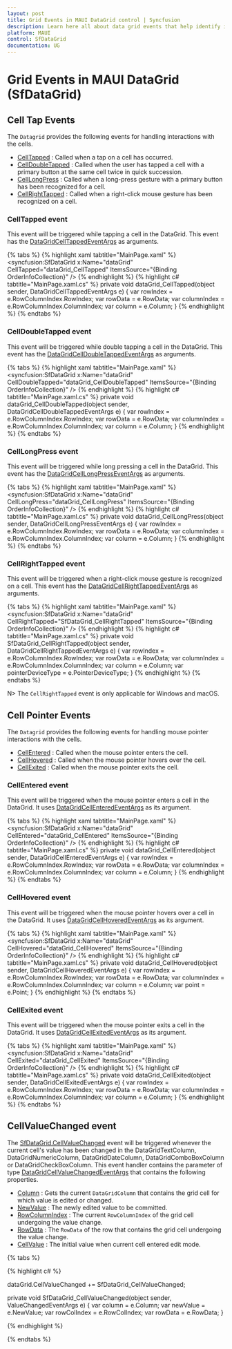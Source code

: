 ```yaml
---
layout: post
title: Grid Events in MAUI DataGrid control | Syncfusion
description: Learn here all about data grid events that help identify interactions on the cell, and listen to cell value changes in the Syncfusion MAUI DataGrid (SfDataGrid) control, and learn more about it.
platform: MAUI
control: SfDataGrid
documentation: UG
---
```


# Grid Events in MAUI DataGrid (SfDataGrid)

## Cell Tap Events

The `Datagrid` provides the following events for handling interactions with the cells.

* [CellTapped](https://help.syncfusion.com/cr/maui/Syncfusion.Maui.DataGrid.SfDataGrid.html#Syncfusion_Maui_DataGrid_SfDataGrid_CellTapped) : Called when a tap on a cell has occurred.
* [CellDoubleTapped](https://help.syncfusion.com/cr/maui/Syncfusion.Maui.DataGrid.SfDataGrid.html#Syncfusion_Maui_DataGrid_SfDataGrid_CellDoubleTapped) : Called when the user has tapped a cell with a primary button at the same cell twice in quick succession.
* [CellLongPress](https://help.syncfusion.com/cr/maui/Syncfusion.Maui.DataGrid.SfDataGrid.html#Syncfusion_Maui_DataGrid_SfDataGrid_CellLongPress) : Called when a long-press gesture with a primary button has been recognized for a cell.
* [CellRightTapped](https://help.syncfusion.com/cr/maui/Syncfusion.Maui.DataGrid.SfDataGrid.html#Syncfusion_Maui_DataGrid_SfDataGrid_CellRightTapped) : Called when a right-click mouse gesture has been recognized on a cell.

### CellTapped event
This event will be triggered while tapping a cell in the DataGrid. This event has the [DataGridCellTappedEventArgs](https://help.syncfusion.com/cr/maui/Syncfusion.Maui.DataGrid.DataGridCellTappedEventArgs.html) as arguments.

{% tabs %}
{% highlight xaml tabtitle="MainPage.xaml" %}
<syncfusion:SfDataGrid x:Name="dataGrid"
                   CellTapped="dataGrid_CellTapped"
                   ItemsSource="{Binding OrderInfoCollection}" />
{% endhighlight %}
{% highlight c# tabtitle="MainPage.xaml.cs" %}
private void dataGrid_CellTapped(object sender, DataGridCellTappedEventArgs e)
{
    var rowIndex = e.RowColumnIndex.RowIndex;
    var rowData = e.RowData;
    var columnIndex = e.RowColumnIndex.ColumnIndex;
    var column = e.Column;
}
{% endhighlight %}
{% endtabs %}

### CellDoubleTapped event

This event will be triggered while double tapping a cell in the DataGrid. This event has the [DataGridCellDoubleTappedEventArgs](https://help.syncfusion.com/cr/maui/Syncfusion.Maui.DataGrid.DataGridCellDoubleTappedEventArgs.html) as arguments. 

{% tabs %}
{% highlight xaml tabtitle="MainPage.xaml" %}
<syncfusion:SfDataGrid x:Name="dataGrid"
                   CellDoubleTapped="dataGrid_CellDoubleTapped"
                   ItemsSource="{Binding OrderInfoCollection}" />
{% endhighlight %}
{% highlight c# tabtitle="MainPage.xaml.cs" %}
private void dataGrid_CellDoubleTapped(object sender, DataGridCellDoubleTappedEventArgs e)
{
    var rowIndex = e.RowColumnIndex.RowIndex;
    var rowData = e.RowData;
    var columnIndex = e.RowColumnIndex.ColumnIndex;
    var column = e.Column;
}
{% endhighlight %}
{% endtabs %}

### CellLongPress event

This event will be triggered while long pressing a cell in the DataGrid. This event has the [DataGridCellLongPressEventArgs](https://help.syncfusion.com/cr/maui/Syncfusion.Maui.DataGrid.DataGridCellLongPressEventArgs.html) as arguments. 

{% tabs %}
{% highlight xaml tabtitle="MainPage.xaml" %}
<syncfusion:SfDataGrid x:Name="dataGrid"
                   CellLongPress="dataGrid_CellLongPress"
                   ItemsSource="{Binding OrderInfoCollection}" />
{% endhighlight %}
{% highlight c# tabtitle="MainPage.xaml.cs" %}
private void dataGrid_CellLongPress(object sender, DataGridCellLongPressEventArgs e)
{
    var rowIndex = e.RowColumnIndex.RowIndex;
    var rowData = e.RowData;
    var columnIndex = e.RowColumnIndex.ColumnIndex;
    var column = e.Column;
}
{% endhighlight %}
{% endtabs %}

### CellRightTapped event
This event will be triggered when a right-click mouse gesture is recognized on a cell. This event has the [DataGridCellRightTappedEventArgs](https://help.syncfusion.com/cr/maui/Syncfusion.Maui.DataGrid.DataGridCellRightTappedEventArgs.html) as arguments.

{% tabs %}
{% highlight xaml tabtitle="MainPage.xaml" %}
<syncfusion:SfDataGrid x:Name="dataGrid"
                   CellRightTapped="SfDataGrid_CellRightTapped"
                   ItemsSource="{Binding OrderInfoCollection}" />
{% endhighlight %}
{% highlight c# tabtitle="MainPage.xaml.cs" %}
private void SfDataGrid_CellRightTapped(object sender, DataGridCellRightTappedEventArgs e)
{
    var rowIndex = e.RowColumnIndex.RowIndex;
    var rowData = e.RowData;
    var columnIndex = e.RowColumnIndex.ColumnIndex;
    var column = e.Column;
    var pointerDeviceType = e.PointerDeviceType;
}
{% endhighlight %}
{% endtabs %}

N> The `CellRightTapped` event is only applicable for Windows and macOS.

## Cell Pointer Events

The `Datagrid` provides the following events for handling mouse pointer interactions with the cells.

* [CellEntered](https://help.syncfusion.com/cr/maui/Syncfusion.Maui.DataGrid.SfDataGrid.html#Syncfusion_Maui_DataGrid_SfDataGrid_CellEntered) : Called when the mouse pointer enters the cell.
* [CellHovered](https://help.syncfusion.com/cr/maui/Syncfusion.Maui.DataGrid.SfDataGrid.html#Syncfusion_Maui_DataGrid_SfDataGrid_CellHovered) : Called when the mouse pointer hovers over the cell.
* [CellExited](https://help.syncfusion.com/cr/maui/Syncfusion.Maui.DataGrid.SfDataGrid.html#Syncfusion_Maui_DataGrid_SfDataGrid_CellExited)  : Called when the mouse pointer exits the cell.

### CellEntered event
This event will be triggered when the mouse pointer enters a cell in the DataGrid. It uses [DataGridCellEnteredEventArgs](https://help.syncfusion.com/cr/maui/Syncfusion.Maui.DataGrid.DataGridCellEnteredEventArgs.html) as its argument.

{% tabs %}
{% highlight xaml tabtitle="MainPage.xaml" %}
<syncfusion:SfDataGrid x:Name="dataGrid"
                   CellEntered="dataGrid_CellEntered"
                   ItemsSource="{Binding OrderInfoCollection}" />
{% endhighlight %}
{% highlight c# tabtitle="MainPage.xaml.cs" %}
private void dataGrid_CellEntered(object sender, DataGridCellEnteredEventArgs e)
{
    var rowIndex = e.RowColumnIndex.RowIndex;
    var rowData = e.RowData;
    var columnIndex = e.RowColumnIndex.ColumnIndex;
    var column = e.Column;
}
{% endhighlight %}
{% endtabs %}

### CellHovered event
This event will be triggered when the mouse pointer hovers over a cell in the DataGrid. It uses [DataGridCellHoveredEventArgs](https://help.syncfusion.com/cr/maui/Syncfusion.Maui.DataGrid.DataGridCellHoveredEventArgs.html) as its argument.

{% tabs %}
{% highlight xaml tabtitle="MainPage.xaml" %}
<syncfusion:SfDataGrid x:Name="dataGrid"
                   CellHovered="dataGrid_CellHovered"
                   ItemsSource="{Binding OrderInfoCollection}" />
{% endhighlight %}
{% highlight c# tabtitle="MainPage.xaml.cs" %}
private void dataGrid_CellHovered(object sender, DataGridCellHoveredEventArgs e)
{
    var rowIndex = e.RowColumnIndex.RowIndex;
    var rowData = e.RowData;
    var columnIndex = e.RowColumnIndex.ColumnIndex;
    var column = e.Column;
    var point = e.Point;
}
{% endhighlight %}
{% endtabs %}

### CellExited event
This event will be triggered when the mouse pointer exits a cell in the DataGrid. It uses [DataGridCellExitedEventArgs](https://help.syncfusion.com/cr/maui/Syncfusion.Maui.DataGrid.DataGridCellExitedEventArgs.html) as its argument.

{% tabs %}
{% highlight xaml tabtitle="MainPage.xaml" %}
<syncfusion:SfDataGrid x:Name="dataGrid"
                   CellExited="dataGrid_CellExited"
                   ItemsSource="{Binding OrderInfoCollection}" />
{% endhighlight %}
{% highlight c# tabtitle="MainPage.xaml.cs" %}
private void dataGrid_CellExited(object sender, DataGridCellExitedEventArgs e)
{
    var rowIndex = e.RowColumnIndex.RowIndex;
    var rowData = e.RowData;
    var columnIndex = e.RowColumnIndex.ColumnIndex;
    var column = e.Column;
}
{% endhighlight %}
{% endtabs %}

## CellValueChanged event

The [SfDataGrid.CellValueChanged](https://help.syncfusion.com/cr/maui/Syncfusion.Maui.DataGrid.SfDataGrid.html) event will be triggered whenever the current cell's value has been changed in the DataGridTextColumn, DataGridNumericColumn, DataGridDateColumn, DataGridComboBoxColumn or DataGridCheckBoxColumn. This event handler contains the parameter of type [DataGridCellValueChangedEventArgs](https://help.syncfusion.com/cr/maui/Syncfusion.Maui.DataGrid.DataGridCellValueChangedEventArgs.html) that contains the following properties.

* [Column](https://help.syncfusion.com/cr/maui/Syncfusion.Maui.DataGrid.DataGridCellValueChangedEventArgs.html#Syncfusion_Maui_DataGrid_DataGridCellValueChangedEventArgs_Column)        : Gets the current `DataGridColumn` that contains the grid cell for which value is edited or changed.
* [NewValue](https://help.syncfusion.com/cr/maui/Syncfusion.Maui.DataGrid.DataGridCellValueChangedEventArgs.html#Syncfusion_Maui_DataGrid_DataGridCellValueChangedEventArgs_NewValue)      : The newly edited value to be committed.
* [RowColumnIndex](https://help.syncfusion.com/cr/maui/Syncfusion.Maui.DataGrid.DataGridCellValueChangedEventArgs.html#Syncfusion_Maui_DataGrid_DataGridCellValueChangedEventArgs_RowColumnIndex)   : The current `RowColumnIndex` of the grid cell undergoing the value change.
* [RowData](https://help.syncfusion.com/cr/maui/Syncfusion.Maui.DataGrid.DataGridCellValueChangedEventArgs.html#Syncfusion_Maui_DataGrid_DataGridCellValueChangedEventArgs_RowData)       : The `RowData` of the row that contains the grid cell undergoing the value change.
* [CellValue](https://help.syncfusion.com/cr/maui/Syncfusion.Maui.DataGrid.DataGridCellValueChangedEventArgs.html#Syncfusion_Maui_DataGrid_DataGridCellValueChangedEventArgs_CellValue)       : The initial value when current cell entered edit mode.

{% tabs %}

{% highlight c# %}

dataGrid.CellValueChanged += SfDataGrid_CellValueChanged;

private void SfDataGrid_CellValueChanged(object sender, ValueChangedEventArgs e)
{
    var column = e.Column;
    var newValue = e.NewValue;
    var rowColIndex = e.RowColIndex;
    var rowData = e.RowData;
}

{% endhighlight %}

{% endtabs %}